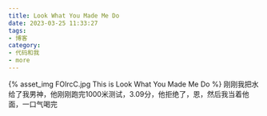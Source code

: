 ```yaml
---
title: Look What You Made Me Do
date: 2023-03-25 11:33:27
tags:
- 博客
category:
- 代码和我
- more
---
```

{% asset_img FOlrcC.jpg This is Look What You Made Me Do %}
刚刚我把水给了我男神，他刚刚跑完1000米测试，3.09分，他拒绝了，恩，然后我当着他面，一口气喝完